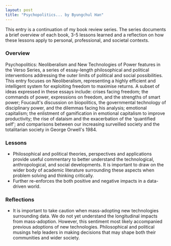 ```yaml
---
layout: post
title: "Psychopolitics... by Byungchul Han"
---
```


This entry is a continuation of my book review series.
The series documents a brief overview of each book,
3-5 lessons learned and a reflection on how these lessons apply to
personal, professional, and societal contexts.

### Overview

Psychopolitics: Neoliberalism and New Technologies of Power features in the Verso Series, a series of essay-length philosophical and political interventions addressing the outer limits of political and social possibilities. This entry focuses on Neoliberalism, representing a highly efficient and intelligent system for exploiting freedom to maximise returns. A subset of ideas expressed in these essays include: crises facing freedom; the commands of power, expressions on freedom, and the strengths of smart power; Foucault's discussion on biopolitics, the governmental technology of disciplinary power, and the dilemmas facing his analysis; emotional capitalism; the enlistment of gamification in emotional capitalism to improve productivity; the rise of dataism and the exacerbation of the 'quantified self'; and comparisons between our increasing surveilled society and the totalitarian society in George Orwell's 1984.

### Lessons

- Philosophical and political theories, perspectives and applications provide useful commentary to better understand the technological, anthropological, and social developments. It is important to draw on the wider body of academic literature surrounding these aspects when problem solving and thinking critically.
- Further re-enforces the both positive and negative impacts in a data-driven world.

### Reflections

- It is important to take caution when mass-adopting new technologies surrounding data. We do not yet understand the longitudinal impacts from mass-adoption. However, this sentiment most likely accompanied previous adoptions of new technologies. Philosophical and political musings help leaders in making decisions that may shape both their communities and wider society.
